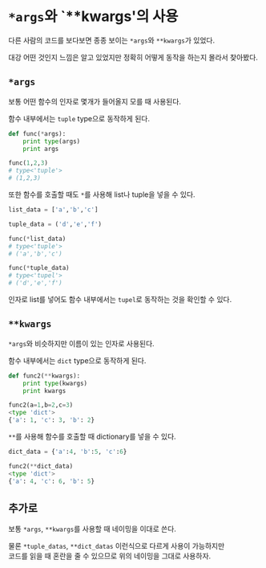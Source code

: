 # `*args`와 `**kwargs'의 사용

다른 사람의 코드를 보다보면 종종 보이는 `*args`와 `**kwargs`가 있었다.

대강 어떤 것인지 느낌은 알고 있었지만 정확히 어떻게 동작을 하는지 몰라서 찾아봤다.

## `*args`

보통 어떤 함수의 인자로 몇개가 들어올지 모를 때 사용된다.

함수 내부에서는 `tuple` type으로 동작하게 된다.

```python
def func(*args):
	print type(args)
	print args

func(1,2,3)
# type<'tuple'>
# (1,2,3)
```

또한 함수를 호출할 때도 `*`를 사용해 list나 tuple을 넣을 수 있다.

```python
list_data = ['a','b','c']

tuple_data = ('d','e','f')

func(*list_data)
# type<'tuple'>
# ('a','b','c')

func(*tuple_data)
# type<'tupel'>
# ('d','e','f')

```

인자로 list를 넣어도 함수 내부에서는 `tupel`로 동작하는 것을 확인할 수 있다.

## `**kwargs`

`*args`와 비슷하지만 이름이 있는 인자로 사용된다.

함수 내부에서는 `dict` type으로 동작하게 된다.

```python
def func2(**kwargs):
	print type(kwargs)
	print kwargs

func2(a=1,b=2,c=3)
<type 'dict'>
{'a': 1, 'c': 3, 'b': 2}
```

`**`를 사용해 함수를 호출할 때 dictionary를 넣을 수 있다.

```python
dict_data = {'a':4, 'b':5, 'c':6}

func2(**dict_data)
<type 'dict'>
{'a': 4, 'c': 6, 'b': 5}
```

## 추가로

보통 `*args`, `**kwargs`를 사용할 때 네이밍을 이대로 쓴다.

물론 `*tuple_datas`, `**dict_datas` 이런식으로 다르게 사용이 가능하지만  
코드를 읽을 때 혼란을 줄 수 있으므로 위의 네이밍을 그대로 사용하자.
